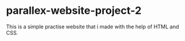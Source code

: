 # parallex-website-project-2
This is a simple practise website that i made with the help of HTML and CSS.
